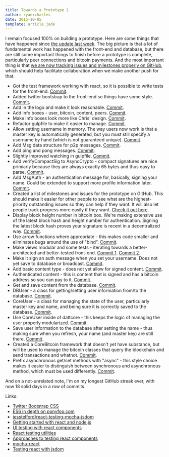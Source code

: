 ```yaml
---
title: Towards a Prototype 2
author: ryanxcharles
date: 2015-10-05
template: article.jade
---
```


I remain focused 100% on building a prototype. Here are some things that have
happened since [the update last
week](/articles/2015-09-27-towards-a-prototype/). The big picture is that a lot
of fundamental work has happened with the front-end and database, but there are
still some important things to finish before a prototype is complete,
particularly peer connections and bitcoin payments. And the most important
thing is that [we are now tracking issues and milestones properly on
GitHub](https://github.com/dattnetwork/datt/milestones), which should help
facilitate collaboration when we make another push for that.

- Got the test framework working with react, so it is possible to write tests
  for the front-end.
  [Commit](https://github.com/dattnetwork/datt/commit/276a01d4d348f5cfbe2905310be09346afeebffc).
- Added twitter bootstrap to the front-end so things have some style.
  [Commit](https://github.com/dattnetwork/datt/commit/9c01653c81b1d2bb6e30e63e8fdc5c675aa692bb).
- Add in the logo and make it look reasonable.
  [Commit](https://github.com/dattnetwork/datt/commit/2d36364ca647f285f7e7c6aad8ced0cb55369e98).
- Add info boxes - user, bitcoin, content, peers.
  [Commit](https://github.com/dattnetwork/datt/commit/75fc51fa628cb002cefe08a7b13ef2ff773eee6c).
- Make info boxes look more like Chris' design.
  [Commit](https://github.com/dattnetwork/datt/commit/e4db408909ca1b0942b7685bf4c8dbb13dfd786c).
- Refactor gulpfile to make it easier to manage.
  [Commit](https://github.com/dattnetwork/datt/commit/b0ad1fb0bfcbac64c2cc2997ff9f380fdc6dc314).
- Allow setting username in memory. The way users now work is that a master key
  is automatically generated, but you must still specify a username by hand
  (which is not guaranteed unique).
  [Commit](https://github.com/dattnetwork/datt/commit/092113639aeaaa3563dac52bb55bc84545e2f2eb).
- Add Msg data structure for p2p messages.
  [Commit](https://github.com/dattnetwork/datt/commit/7777c0163f6359fe966a54efaaeaecf8908b6903).
- Add ping and pong messages.
  [Commit](https://github.com/dattnetwork/datt/commit/150d3c0350efe9be656c0e358112e506f3589495).
- Slightly improved watching in gulpfile.
  [Commit](https://github.com/dattnetwork/datt/commit/150d3c0350efe9be656c0e358112e506f3589495).
- Add verifyCompactSig to AsyncCrypto - compact signatures are nice primiarly
  because they are always exactly 65 bytes and thus easy to parse.
  [Commit](https://github.com/dattnetwork/datt/commit/9158f899c51cea7ddea71c06e2503bea62805f56).
- Add MsgAuth - an authentication message for, basically, signing your name.
  Could be extended to support more profile information later.
  [Commit](https://github.com/dattnetwork/datt/commit/38190731616777abea3e78f46e3145e8c87c8bdf).
- Created a list of milestones and issues for the prototype on GitHub. This
  should make it easier for other people to see what are the highest-priority
  outstanding issues so they can help if they want. It will also let people
  track progress more easily if they want. [Check it out
  here](https://github.com/dattnetwork/datt/milestones).
- Display block height number in bitcoin box. We're making extensive use of the
  latest block hash and height number for authentication. Signing the latest
  block hash proves your signature is recent in a decentralized way.
  [Commit](https://github.com/dattnetwork/datt/commit/6dc5d9eb6a665de901bc066fb10f41bbfe9328f3).
- Use arrow functions where appropriate - this makes code smaller and
  eliminates bugs around the use of "bind".
  [Commit](https://github.com/dattnetwork/datt/commit/51161fda2395dfb77531aed67212089f7f68d315).
- Make views modular and some tests - iterating towards a better-architected
  and better-tested front-end.  [Commit
  1](https://github.com/dattnetwork/datt/commit/4bcce881fd54a0e530b21663480524bae6d56b62).
  [Commit
  2](https://github.com/dattnetwork/datt/commit/5e5e901453f92c30378136c23e1104ec4259df5c).
- Make it sign an auth message when you set your username. Does not yet save to
  database or broadcast.
  [Commit](https://github.com/dattnetwork/datt/commit/7e8d1dc3de74368efa67a954fb9831c6a0a6b34a).
- Add basic content type - does not yet allow for signed content.
  [Commit](https://github.com/dattnetwork/datt/commit/803133dedeb7ecb8c7b6e9938b5752959824dd65).
- Authenticated content - this is content that is signed and has a bitcoin
  address so you can pay to it.
  [Commit](https://github.com/dattnetwork/datt/commit/ce3d37f2d7365e69a63283ecb7e30677265f8543).
- Get and save content from the database.
  [Commit](https://github.com/dattnetwork/datt/commit/6fa9351376eac596fe9c2d002be190ed0d9b3c43).
- DBUser - a class for getting/setting user information from/to the database.
  [Commit](https://github.com/dattnetwork/datt/commit/7a81cf1fb55b2b0c07ad5f38d9dc6ba8a9e19825).
- CoreUser - a class for managing the state of the user, particularly master
  key and name, and being sure it is correctly saved to the database.
  [Commit](https://github.com/dattnetwork/datt/commit/adc8a8f3785374da1f379db616b24aa320de0542).
- Use CoreUser inside of dattcore - this keeps the logic of managing the user
  properly modularized.
  [Commit](https://github.com/dattnetwork/datt/commit/2c7f7351e99bef73961f2846cce4fa0cc86a1aba).
- Save user information to the database after setting the name - thus making
  sure when you refresh, your name (and master key) are still there.
  [Commit](https://github.com/dattnetwork/datt/commit/5bd7f64da0c4e23b40a4647814ee7ea8d305bcfc).
- Created a CoreBitcoin framework that doesn't yet have substance, but will be
  used to manage the bitcoin classes that query the blockchain and send
  transactions and whatnot.
  [Commit](https://github.com/dattnetwork/datt/commit/7c6806d2338c226d0121cec106b1c7e5d45c29a7).
- Prefix asynchronous get/set methods with "async" - this style choice makes it
  easier to distinguish between synchronous and asynchronous method, which must
  be used differently.
  [Commit](https://github.com/dattnetwork/datt/commit/fcf1323bc0689f875068a9a9f65088d80430cf89).

And on a not-unrelated note, I'm on my longest GitHub streak ever, with now 18
solid days in a row of commits.

Links:
- [Twitter Bootstrap CSS](http://getbootstrap.com/css/)
- [ES6 in depth on ponyfoo.com](http://ponyfoo.com/articles/tagged/es6-in-depth)
- [jesstelford/react-testing-mocha-jsdom](https://github.com/jesstelford/react-testing-mocha-jsdom)
- [Getting started with react and node.js](http://blog.yld.io/2015/06/10/getting-started-with-react-and-node-js/)
- [UI testing with react components](http://www.toptal.com/react/how-react-components-make-ui-testing-easy)
- [React testing utilities](https://facebook.github.io/react/docs/test-utils.html)
- [Approaches to testing react components](http://reactkungfu.com/2015/07/approaches-to-testing-react-components-an-overview/)
- [mocha-react](https://github.com/danvk/mocha-react)
- [Testing react with jsdom](http://jaketrent.com/post/testing-react-with-jsdom/)
